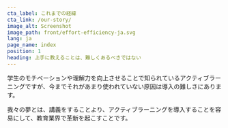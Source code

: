 ```yaml
---
cta_label: これまでの経緯
cta_link: /our-story/
image_alt: Screenshot
image_path: front/effort-efficiency-ja.svg
lang: ja
page_name: index
position: 1
heading: 上手に教えることは、難しくあるべきではない
---
```


学生のモチベーションや理解力を向上させることで知られているアクティブラーニングですが、今までそれがあまり使われていない原因は導入の難しさにあります。

我々の夢とは、講義をすることより、アクティブラーニングを導入することを容易にして、教育業界で革新を起こすことです。
